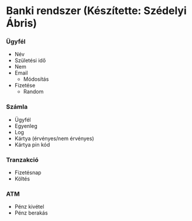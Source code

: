 # Banki rendszer (Készítette: Szédelyi Ábris)
### Ügyfél
- Név
- Születési idő
- Nem
- Email
	- Módosítás
- Fizetése
	- Random

### Számla
- Ügyfél
- Egyenleg
- Log
- Kártya (érvényes/nem érvényes)
- Kártya pin kód
### Tranzakció
- Fizetésnap
- Költés
### ATM
- Pénz kivétel
- Pénz berakás
